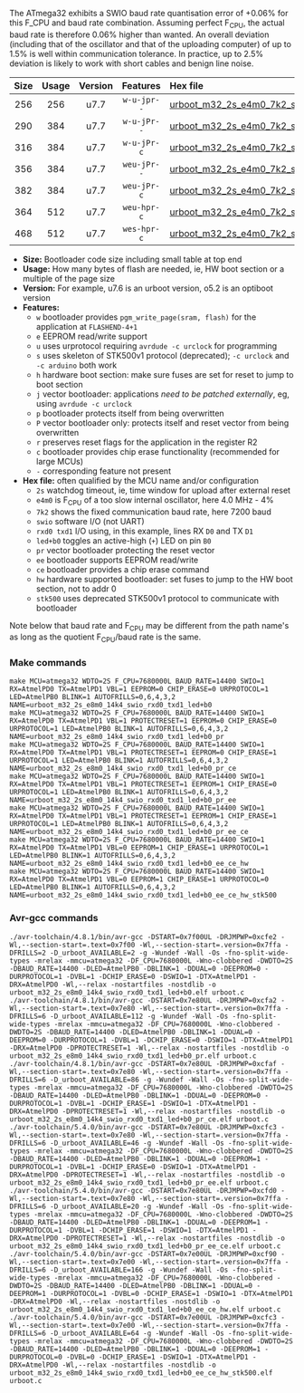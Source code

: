 The ATmega32 exhibits a SWIO baud rate quantisation error of +0.06% for this F_CPU and baud rate combination. Assuming perfect F<sub>CPU</sub>, the actual baud rate is therefore 0.06% higher than wanted. An overall deviation (including that of the oscillator and that of the uploading computer) of up to 1.5% is well within communication tolerance. In practice, up to 2.5% deviation is likely to work with short cables and benign line noise.

|Size|Usage|Version|Features|Hex file|
|:-:|:-:|:-:|:-:|:--|
|256|256|u7.7|`w-u-jpr--`|[urboot_m32_2s_e4m0_7k2_swio_rxd0_txd1_led+b0.hex](https://raw.githubusercontent.com/stefanrueger/urboot.hex/main/mcus/atmega32/watchdog_2_s/internal_oscillator-4%/+4m000000_hz/+++7k2_baud/uart0_rxd0_txd1/led+b0/urboot_m32_2s_e4m0_7k2_swio_rxd0_txd1_led+b0.hex)|
|290|384|u7.7|`w-u-jPr--`|[urboot_m32_2s_e4m0_7k2_swio_rxd0_txd1_led+b0_pr.hex](https://raw.githubusercontent.com/stefanrueger/urboot.hex/main/mcus/atmega32/watchdog_2_s/internal_oscillator-4%/+4m000000_hz/+++7k2_baud/uart0_rxd0_txd1/led+b0/urboot_m32_2s_e4m0_7k2_swio_rxd0_txd1_led+b0_pr.hex)|
|316|384|u7.7|`w-u-jPr-c`|[urboot_m32_2s_e4m0_7k2_swio_rxd0_txd1_led+b0_pr_ce.hex](https://raw.githubusercontent.com/stefanrueger/urboot.hex/main/mcus/atmega32/watchdog_2_s/internal_oscillator-4%/+4m000000_hz/+++7k2_baud/uart0_rxd0_txd1/led+b0/urboot_m32_2s_e4m0_7k2_swio_rxd0_txd1_led+b0_pr_ce.hex)|
|356|384|u7.7|`weu-jPr--`|[urboot_m32_2s_e4m0_7k2_swio_rxd0_txd1_led+b0_pr_ee.hex](https://raw.githubusercontent.com/stefanrueger/urboot.hex/main/mcus/atmega32/watchdog_2_s/internal_oscillator-4%/+4m000000_hz/+++7k2_baud/uart0_rxd0_txd1/led+b0/urboot_m32_2s_e4m0_7k2_swio_rxd0_txd1_led+b0_pr_ee.hex)|
|382|384|u7.7|`weu-jPr-c`|[urboot_m32_2s_e4m0_7k2_swio_rxd0_txd1_led+b0_pr_ee_ce.hex](https://raw.githubusercontent.com/stefanrueger/urboot.hex/main/mcus/atmega32/watchdog_2_s/internal_oscillator-4%/+4m000000_hz/+++7k2_baud/uart0_rxd0_txd1/led+b0/urboot_m32_2s_e4m0_7k2_swio_rxd0_txd1_led+b0_pr_ee_ce.hex)|
|364|512|u7.7|`weu-hpr-c`|[urboot_m32_2s_e4m0_7k2_swio_rxd0_txd1_led+b0_ee_ce_hw.hex](https://raw.githubusercontent.com/stefanrueger/urboot.hex/main/mcus/atmega32/watchdog_2_s/internal_oscillator-4%/+4m000000_hz/+++7k2_baud/uart0_rxd0_txd1/led+b0/urboot_m32_2s_e4m0_7k2_swio_rxd0_txd1_led+b0_ee_ce_hw.hex)|
|468|512|u7.7|`wes-hpr-c`|[urboot_m32_2s_e4m0_7k2_swio_rxd0_txd1_led+b0_ee_ce_hw_stk500.hex](https://raw.githubusercontent.com/stefanrueger/urboot.hex/main/mcus/atmega32/watchdog_2_s/internal_oscillator-4%/+4m000000_hz/+++7k2_baud/uart0_rxd0_txd1/led+b0/urboot_m32_2s_e4m0_7k2_swio_rxd0_txd1_led+b0_ee_ce_hw_stk500.hex)|

- **Size:** Bootloader code size including small table at top end
- **Usage:** How many bytes of flash are needed, ie, HW boot section or a multiple of the page size
- **Version:** For example, u7.6 is an urboot version, o5.2 is an optiboot version
- **Features:**
  + `w` bootloader provides `pgm_write_page(sram, flash)` for the application at `FLASHEND-4+1`
  + `e` EEPROM read/write support
  + `u` uses urprotocol requiring `avrdude -c urclock` for programming
  + `s` uses skeleton of STK500v1 protocol (deprecated); `-c urclock` and `-c arduino` both work
  + `h` hardware boot section: make sure fuses are set for reset to jump to boot section
  + `j` vector bootloader: applications *need to be patched externally*, eg, using `avrdude -c urclock`
  + `p` bootloader protects itself from being overwritten
  + `P` vector bootloader only: protects itself and reset vector from being overwritten
  + `r` preserves reset flags for the application in the register R2
  + `c` bootloader provides chip erase functionality (recommended for large MCUs)
  + `-` corresponding feature not present
- **Hex file:** often qualified by the MCU name and/or configuration
  + `2s` watchdog timeout, ie, time window for upload after external reset
  + `e4m0` is F<sub>CPU</sub> of a too slow internal oscillator, here 4.0 MHz - 4%
  + `7k2` shows the fixed communication baud rate, here 7200 baud
  + `swio` software I/O (not UART)
  + `rxd0 txd1` I/O using, in this example, lines RX `D0` and TX `D1`
  + `led+b0` toggles an active-high (`+`) LED on pin `B0`
  + `pr` vector bootloader protecting the reset vector
  + `ee` bootloader supports EEPROM read/write
  + `ce` bootloader provides a chip erase command
  + `hw` hardware supported bootloader: set fuses to jump to the HW boot section, not to addr 0
  + `stk500` uses deprecated STK500v1 protocol to communicate with bootloader


Note below that baud rate and F<sub>CPU</sub> may be different from the path name's as long as the quotient F<sub>CPU</sub>/baud rate is the same.

### Make commands
```
make MCU=atmega32 WDTO=2S F_CPU=7680000L BAUD_RATE=14400 SWIO=1 RX=AtmelPD0 TX=AtmelPD1 VBL=1 EEPROM=0 CHIP_ERASE=0 URPROTOCOL=1 LED=AtmelPB0 BLINK=1 AUTOFRILLS=0,6,4,3,2 NAME=urboot_m32_2s_e8m0_14k4_swio_rxd0_txd1_led+b0
make MCU=atmega32 WDTO=2S F_CPU=7680000L BAUD_RATE=14400 SWIO=1 RX=AtmelPD0 TX=AtmelPD1 VBL=1 PROTECTRESET=1 EEPROM=0 CHIP_ERASE=0 URPROTOCOL=1 LED=AtmelPB0 BLINK=1 AUTOFRILLS=0,6,4,3,2 NAME=urboot_m32_2s_e8m0_14k4_swio_rxd0_txd1_led+b0_pr
make MCU=atmega32 WDTO=2S F_CPU=7680000L BAUD_RATE=14400 SWIO=1 RX=AtmelPD0 TX=AtmelPD1 VBL=1 PROTECTRESET=1 EEPROM=0 CHIP_ERASE=1 URPROTOCOL=1 LED=AtmelPB0 BLINK=1 AUTOFRILLS=0,6,4,3,2 NAME=urboot_m32_2s_e8m0_14k4_swio_rxd0_txd1_led+b0_pr_ce
make MCU=atmega32 WDTO=2S F_CPU=7680000L BAUD_RATE=14400 SWIO=1 RX=AtmelPD0 TX=AtmelPD1 VBL=1 PROTECTRESET=1 EEPROM=1 CHIP_ERASE=0 URPROTOCOL=1 LED=AtmelPB0 BLINK=1 AUTOFRILLS=0,6,4,3,2 NAME=urboot_m32_2s_e8m0_14k4_swio_rxd0_txd1_led+b0_pr_ee
make MCU=atmega32 WDTO=2S F_CPU=7680000L BAUD_RATE=14400 SWIO=1 RX=AtmelPD0 TX=AtmelPD1 VBL=1 PROTECTRESET=1 EEPROM=1 CHIP_ERASE=1 URPROTOCOL=1 LED=AtmelPB0 BLINK=1 AUTOFRILLS=0,6,4,3,2 NAME=urboot_m32_2s_e8m0_14k4_swio_rxd0_txd1_led+b0_pr_ee_ce
make MCU=atmega32 WDTO=2S F_CPU=7680000L BAUD_RATE=14400 SWIO=1 RX=AtmelPD0 TX=AtmelPD1 VBL=0 EEPROM=1 CHIP_ERASE=1 URPROTOCOL=1 LED=AtmelPB0 BLINK=1 AUTOFRILLS=0,6,4,3,2 NAME=urboot_m32_2s_e8m0_14k4_swio_rxd0_txd1_led+b0_ee_ce_hw
make MCU=atmega32 WDTO=2S F_CPU=7680000L BAUD_RATE=14400 SWIO=1 RX=AtmelPD0 TX=AtmelPD1 VBL=0 EEPROM=1 CHIP_ERASE=1 URPROTOCOL=0 LED=AtmelPB0 BLINK=1 AUTOFRILLS=0,6,4,3,2 NAME=urboot_m32_2s_e8m0_14k4_swio_rxd0_txd1_led+b0_ee_ce_hw_stk500
```

### Avr-gcc commands
```
./avr-toolchain/4.8.1/bin/avr-gcc -DSTART=0x7f00UL -DRJMPWP=0xcfe2 -Wl,--section-start=.text=0x7f00 -Wl,--section-start=.version=0x7ffa -DFRILLS=2 -D_urboot_AVAILABLE=2 -g -Wundef -Wall -Os -fno-split-wide-types -mrelax -mmcu=atmega32 -DF_CPU=7680000L -Wno-clobbered -DWDTO=2S -DBAUD_RATE=14400 -DLED=AtmelPB0 -DBLINK=1 -DDUAL=0 -DEEPROM=0 -DURPROTOCOL=1 -DVBL=1 -DCHIP_ERASE=0 -DSWIO=1 -DTX=AtmelPD1 -DRX=AtmelPD0 -Wl,--relax -nostartfiles -nostdlib -o urboot_m32_2s_e8m0_14k4_swio_rxd0_txd1_led+b0.elf urboot.c
./avr-toolchain/4.8.1/bin/avr-gcc -DSTART=0x7e80UL -DRJMPWP=0xcfa2 -Wl,--section-start=.text=0x7e80 -Wl,--section-start=.version=0x7ffa -DFRILLS=6 -D_urboot_AVAILABLE=112 -g -Wundef -Wall -Os -fno-split-wide-types -mrelax -mmcu=atmega32 -DF_CPU=7680000L -Wno-clobbered -DWDTO=2S -DBAUD_RATE=14400 -DLED=AtmelPB0 -DBLINK=1 -DDUAL=0 -DEEPROM=0 -DURPROTOCOL=1 -DVBL=1 -DCHIP_ERASE=0 -DSWIO=1 -DTX=AtmelPD1 -DRX=AtmelPD0 -DPROTECTRESET=1 -Wl,--relax -nostartfiles -nostdlib -o urboot_m32_2s_e8m0_14k4_swio_rxd0_txd1_led+b0_pr.elf urboot.c
./avr-toolchain/4.8.1/bin/avr-gcc -DSTART=0x7e80UL -DRJMPWP=0xcfaf -Wl,--section-start=.text=0x7e80 -Wl,--section-start=.version=0x7ffa -DFRILLS=6 -D_urboot_AVAILABLE=86 -g -Wundef -Wall -Os -fno-split-wide-types -mrelax -mmcu=atmega32 -DF_CPU=7680000L -Wno-clobbered -DWDTO=2S -DBAUD_RATE=14400 -DLED=AtmelPB0 -DBLINK=1 -DDUAL=0 -DEEPROM=0 -DURPROTOCOL=1 -DVBL=1 -DCHIP_ERASE=1 -DSWIO=1 -DTX=AtmelPD1 -DRX=AtmelPD0 -DPROTECTRESET=1 -Wl,--relax -nostartfiles -nostdlib -o urboot_m32_2s_e8m0_14k4_swio_rxd0_txd1_led+b0_pr_ce.elf urboot.c
./avr-toolchain/5.4.0/bin/avr-gcc -DSTART=0x7e80UL -DRJMPWP=0xcfc3 -Wl,--section-start=.text=0x7e80 -Wl,--section-start=.version=0x7ffa -DFRILLS=6 -D_urboot_AVAILABLE=46 -g -Wundef -Wall -Os -fno-split-wide-types -mrelax -mmcu=atmega32 -DF_CPU=7680000L -Wno-clobbered -DWDTO=2S -DBAUD_RATE=14400 -DLED=AtmelPB0 -DBLINK=1 -DDUAL=0 -DEEPROM=1 -DURPROTOCOL=1 -DVBL=1 -DCHIP_ERASE=0 -DSWIO=1 -DTX=AtmelPD1 -DRX=AtmelPD0 -DPROTECTRESET=1 -Wl,--relax -nostartfiles -nostdlib -o urboot_m32_2s_e8m0_14k4_swio_rxd0_txd1_led+b0_pr_ee.elf urboot.c
./avr-toolchain/5.4.0/bin/avr-gcc -DSTART=0x7e80UL -DRJMPWP=0xcfd0 -Wl,--section-start=.text=0x7e80 -Wl,--section-start=.version=0x7ffa -DFRILLS=6 -D_urboot_AVAILABLE=20 -g -Wundef -Wall -Os -fno-split-wide-types -mrelax -mmcu=atmega32 -DF_CPU=7680000L -Wno-clobbered -DWDTO=2S -DBAUD_RATE=14400 -DLED=AtmelPB0 -DBLINK=1 -DDUAL=0 -DEEPROM=1 -DURPROTOCOL=1 -DVBL=1 -DCHIP_ERASE=1 -DSWIO=1 -DTX=AtmelPD1 -DRX=AtmelPD0 -DPROTECTRESET=1 -Wl,--relax -nostartfiles -nostdlib -o urboot_m32_2s_e8m0_14k4_swio_rxd0_txd1_led+b0_pr_ee_ce.elf urboot.c
./avr-toolchain/5.4.0/bin/avr-gcc -DSTART=0x7e00UL -DRJMPWP=0xcf90 -Wl,--section-start=.text=0x7e00 -Wl,--section-start=.version=0x7ffa -DFRILLS=6 -D_urboot_AVAILABLE=166 -g -Wundef -Wall -Os -fno-split-wide-types -mrelax -mmcu=atmega32 -DF_CPU=7680000L -Wno-clobbered -DWDTO=2S -DBAUD_RATE=14400 -DLED=AtmelPB0 -DBLINK=1 -DDUAL=0 -DEEPROM=1 -DURPROTOCOL=1 -DVBL=0 -DCHIP_ERASE=1 -DSWIO=1 -DTX=AtmelPD1 -DRX=AtmelPD0 -Wl,--relax -nostartfiles -nostdlib -o urboot_m32_2s_e8m0_14k4_swio_rxd0_txd1_led+b0_ee_ce_hw.elf urboot.c
./avr-toolchain/5.4.0/bin/avr-gcc -DSTART=0x7e00UL -DRJMPWP=0xcfc3 -Wl,--section-start=.text=0x7e00 -Wl,--section-start=.version=0x7ffa -DFRILLS=6 -D_urboot_AVAILABLE=64 -g -Wundef -Wall -Os -fno-split-wide-types -mrelax -mmcu=atmega32 -DF_CPU=7680000L -Wno-clobbered -DWDTO=2S -DBAUD_RATE=14400 -DLED=AtmelPB0 -DBLINK=1 -DDUAL=0 -DEEPROM=1 -DURPROTOCOL=0 -DVBL=0 -DCHIP_ERASE=1 -DSWIO=1 -DTX=AtmelPD1 -DRX=AtmelPD0 -Wl,--relax -nostartfiles -nostdlib -o urboot_m32_2s_e8m0_14k4_swio_rxd0_txd1_led+b0_ee_ce_hw_stk500.elf urboot.c
```

